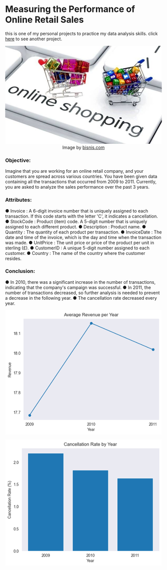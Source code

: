 # Measuring the Performance of Online Retail Sales
this is one of my personal projects to practice my data analysis skills. click <a href="https://github.com/lanafuadi?tab=repositories">here</a> to see another project.


<p align="center">
  <img src="images/online_shopping.jpg" width="auto" height="auto">
  <br>
  Image by <a href="https://ekonomi.bisnis.com/read/20210808/12/1427409/pengamat-ungkap-alasan-pertumbuhan-ritel-online-tak-bertahan-lama">bisnis.com</a>
</p>


### Objective:
Imagine that you are working for an online retail company, and your customers are spread across various countries. You have been given data containing all the transactions that occurred from 2009 to 2011. Currently, you are asked to analyze the sales performance over the past 3 years.

### Attributes:
● Invoice     : A 6-digit invoice number that is uniquely assigned to each transaction. If this code starts with the letter 'C', it indicates a cancellation.
● StockCode   : Product (item) code. A 5-digit number that is uniquely assigned to each different product.
● Description : Product name.
● Quantity    : The quantity of each product per transaction.
● InvoiceDate : The date and time of the invoice, which is the day and time when the transaction was made.
● UnitPrice   : The unit price or price of the product per unit in sterling (£).
● CustomerID  : A unique 5-digit number assigned to each customer.
● Country     : The name of the country where the customer resides.


### Conclusion:
● In 2010, there was a significant increase in the number of transactions, indicating that the company's campaign was successful.
● In 2011, the number of transactions decreased, so further analysis is needed to prevent a decrease in the following year.
● The cancellation rate decreased every year.

<p align="center">
  <img src="images/revenue.png" width="auto" height="auto">
</p>

<p align="center">
  <img src="images/cancellation_rate.png" width="auto" height="auto">
</p>
